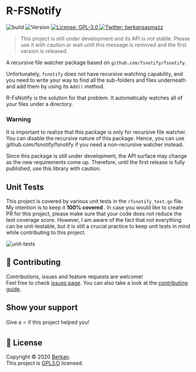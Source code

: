 # R-FSNotify
<p>

  <img alt="build" src="https://github.com/berkansasmaz/rfsnotify/workflows/Go/badge.svg" /> 
 <img alt="Version" src="https://img.shields.io/badge/version-0.6.5-blue.svg?cacheSeconds=2592000" />
   <a href="https://github.com/berkansasmaz/Ketum/blob/master/LICENSE" target="_blank">
    <img alt="License: GPL-3.0" src="https://img.shields.io/badge/License-GPL3.0-yellow.svg" />
		<a href="https://twitter.com/berkansasmazz" target="_blank">
    <img alt="Twitter: berkansasmazz" src="https://img.shields.io/twitter/follow/berkansasmazz.svg?style=social" />
  </a>
  </a>
</p>

> This project is still under development and its API is not stable. Please use it with caution or wait until this message is removed and the first version is released.

A recursive file watcher package based on `github.com/fsnotify/fsnotify`.

Unfortunately, `fsnotify` does not have recursive watching capability, and you need to write your way to find all the sub-folders and files underneath and add them by using its `Add()` method.

R-FsNotify is the solution for that problem. It automatically watches all of your files under a directory.

### Warning
It is important to realize that this package is only for recursive file watcher. You can disable the recursive nature of this package. Hence, you can use github.com/fsnotify/fsnotify if you need a non-recursive watcher instead. 

Since this package is still under development, the API surface may change as the new requirements come up. Therefore, until the first release is fully published, use this library with caution.

## Unit Tests
This project is covered by various unit tests in the `rfsnotify_test.go` file. My intention is to keep it <strong> 100% covered </strong>. In case you would like to create PR for this project, please make sure that your code does not reduce the test coverage score. However, I am aware of the fact that not everything can be unit-testable, but it is still a crucial practice to keep unit tests in mind while contributing to this project.
  
  <img alt="unit-tests" src="https://user-images.githubusercontent.com/31216880/76708386-6a0eac80-6707-11ea-978e-c6ab625df22f.png" /> 
  
## 🤝 Contributing

Contributions, issues and feature requests are welcome!<br/>Feel free to check [issues page](https://github.com/berkansasmaz/rfsnotify/issues). You can also take a look at the [contributing guide](https://dev.to/janessatran/a-beginner-s-guide-to-contributing-to-open-source-4fen).

## Show your support

Give a ⭐️ if this project helped you!

## 📝 License

Copyright © 2020 [Berkan](https://github.com/berkansasmaz).<br />
This project is [GPL3.O](https://github.com/berkansasmaz/rfsnotify/blob/master/LICENSE) licensed.